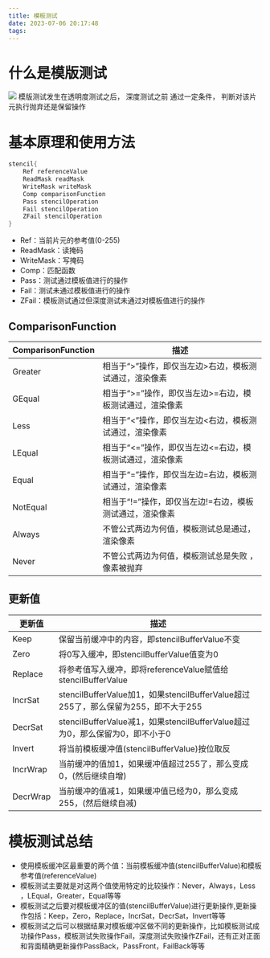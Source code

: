 ```yaml
---
title: 模板测试
date: 2023-07-06 20:17:48
tags:
---
```

# 什么是模版测试

![](https://strainbow.oss-cn-hangzhou.aliyuncs.com/20230708184843.png)
模版测试发生在透明度测试之后， 深度测试之前
通过一定条件， 判断对该片元执行抛弃还是保留操作

# 基本原理和使用方法

```c++
stencil{
	Ref referenceValue
	ReadMask readMask
	WriteMask writeMask
	Comp comparisonFunction
	Pass stencilOperation
	Fail stencilOperation
	ZFail stencilOperation
}
```

- Ref：当前片元的参考值(0-255)
- ReadMask：读掩码
- WriteMask：写掩码
- Comp：匹配函数
- Pass：测试通过模板值进行的操作
- Fail：测试未通过模板值进行的操作
- ZFail：模板测试通过但深度测试未通过对模板值进行的操作

## ComparisonFunction
| ComparisonFunction | 描述 |
| ----  | ----  |
|Greater	|相当于“>”操作，即仅当左边>右边，模板测试通过，渲染像素|
|GEqual	|相当于“>=”操作，即仅当左边>=右边，模板测试通过，渲染像素|
|Less	|相当于“<”操作，即仅当左边<右边，模板测试通过，渲染像素|
|LEqual	|相当于“<=”操作，即仅当左边<=右边，模板测试通过，渲染像素|
|Equal	|相当于“=”操作，即仅当左边=右边，模板测试通过，渲染像素|
|NotEqual	|相当于“!=”操作，即仅当左边!=右边，模板测试通过，渲染像素|
|Always	|不管公式两边为何值，模板测试总是通过，渲染像素|
|Never	|不管公式两边为何值，模板测试总是失败 ，像素被抛弃|


## 更新值
|更新值|	描述|
| ----  | ----  |
|Keep	|保留当前缓冲中的内容，即stencilBufferValue不变
|Zero	|将0写入缓冲，即stencilBufferValue值变为0
|Replace	|将参考值写入缓冲，即将referenceValue赋值给stencilBufferValue
|IncrSat	|stencilBufferValue加1，如果stencilBufferValue超过255了，那么保留为255，即不大于255
|DecrSat	|stencilBufferValue减1，如果stencilBufferValue超过为0，那么保留为0，即不小于0
|Invert	|将当前模板缓冲值(stencilBufferValue)按位取反
|IncrWrap	|当前缓冲的值加1，如果缓冲值超过255了，那么变成0，(然后继续自增)
|DecrWrap	|当前缓冲的值减1，如果缓冲值已经为0，那么变成255，(然后继续自减)

# 模板测试总结
- 使用模板缓冲区最重要的两个值：当前模板缓冲值(stencilBufferValue)和模板参考值(referenceValue)
- 模板测试主要就是对这两个值使用特定的比较操作：Never，Always，Less ，LEqual，Greater，Equal等等
- 模板测试之后要对模板缓冲区的值(stencilBufferValue)进行更新操作,更新操作包括：Keep，Zero，Replace，IncrSat，DecrSat，Invert等等
- 模板测试之后可以根据结果对模板缓冲区做不同的更新操作，比如模板测试成功操作Pass，模板测试失败操作Fail，深度测试失败操作ZFail，还有正对正面和背面精确更新操作PassBack，PassFront，FailBack等等